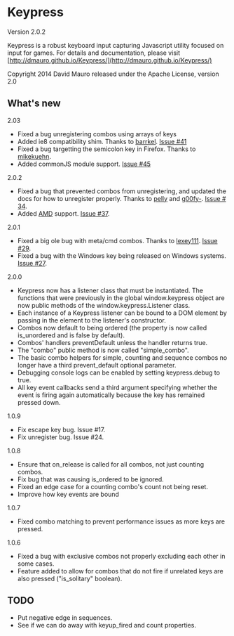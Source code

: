 Keypress
========
Version 2.0.2

Keypress is a robust keyboard input capturing Javascript utility
focused on input for games. For details and documentation, please
visit [http://dmauro.github.io/Keypress/](http://dmauro.github.io/Keypress/)

Copyright 2014 David Mauro
released under the Apache License, version 2.0


**What's new**
---------------

2.03

* Fixed a bug unregistering combos using arrays of keys
* Added ie8 compatibility shim. Thanks to [barrkel](https://github.com/barrkel). [Issue #41](https://github.com/dmauro/Keypress/issues/41)
* Fixed a bug targetting the semicolon key in Firefox. Thanks to [mikekuehn](https://github.com/mikekuehn).
* Added commonJS module support. [Issue #45](https://github.com/dmauro/Keypress/issues/45)

2.0.2

* Fixed a bug that prevented combos from unregistering, and updated the docs for how to unregister properly. Thanks to [pelly](https://github.com/pelly) and [g00fy-](https://github.com/g00fy-). [Issue # 34](https://github.com/dmauro/Keypress/issues/34).
* Added [AMD](http://requirejs.org/docs/whyamd.html) support. [Issue #37](https://github.com/dmauro/Keypress/issues/37).

2.0.1

* Fixed a big ole bug with meta/cmd combos. Thanks to [lexey111](https://github.com/lexey111). [Issue #29](https://github.com/dmauro/Keypress/issues/29).
* Fixed a bug with the Windows key being released on Windows systems. [Issue #27](https://github.com/dmauro/Keypress/issues/27).

2.0.0

* Keypress now has a listener class that must be instantiated. The functions that were previously in the global window.keypress object are now public methods of the window.keypress.Listener class.
* Each instance of a Keypress listener can be bound to a DOM element by passing in the element to the listener's constructor.
* Combos now default to being ordered (the property is now called is_unordered and is false by default).
* Combos' handlers preventDefault unless the handler returns true.
* The "combo" public method is now called "simple_combo".
* The basic combo helpers for simple, counting and sequence combos no longer have a third prevent_default optional parameter.
* Debugging console logs can be enabled by setting keypress.debug to true.
* All key event callbacks send a third argument specifying whether the event is firing again automatically because the key has remained pressed down.

1.0.9

* Fix escape key bug. Issue #17.
* Fix unregister bug. Issue #24.

1.0.8

* Ensure that on_release is called for all combos, not just counting combos.
* Fix bug that was causing is_ordered to be ignored.
* Fixed an edge case for a counting combo's count not being reset.
* Improve how key events are bound

1.0.7

* Fixed combo matching to prevent performance issues as more keys are pressed.

1.0.6

* Fixed a bug with exclusive combos not properly excluding each other in some cases.
* Feature added to allow for combos that do not fire if unrelated keys are also pressed ("is_solitary" boolean).



TODO
----

* Put negative edge in sequences.
* See if we can do away with keyup_fired and count properties.
